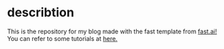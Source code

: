 # describtion

This is the repository for my blog made with the fast template from [fast.ai!](https://github.com/fastai/fast_template)  
You can refer to some tutorials at [here.](https://www.fast.ai/2020/01/16/fast_template/) 
